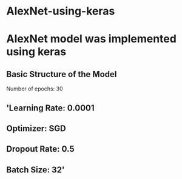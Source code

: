 # AlexNet-using-keras

# AlexNet model was implemented using keras

## Basic Structure of the Model
Number of epochs: 30
## 'Learning Rate: 0.0001
## Optimizer: SGD
## Dropout Rate: 0.5
## Batch Size: 32'
